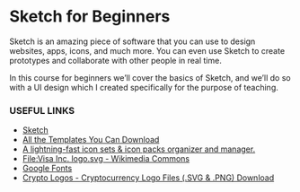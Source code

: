 # Sketch for Beginners
Sketch is an amazing piece of software that you can use to design websites, apps, icons, and much more. You can even use Sketch to create prototypes and collaborate with other people in real time.

In this course for beginners we’ll cover the basics of Sketch, and we’ll do so with a UI design which I created specifically for the purpose of teaching.

### USEFUL LINKS

- [Sketch](https://www.sketch.com/)
- [All the Templates You Can Download](https://elements.envato.com/wallet-app-donation-care-fund-logo-template-HFLQJX5)
- [A lightning-fast icon sets & icon packs organizer and manager.](https://iconset.io/set/ionicons)
- [File:Visa Inc. logo.svg - Wikimedia Commons](https://commons.wikimedia.org/wiki/File:Visa_Inc._logo.svg)
- [Google Fonts](https://fonts.google.com/specimen/Poppins)
- [Crypto Logos - Cryptocurrency Logo Files (.SVG & .PNG) Download](https://cryptologos.cc/)
